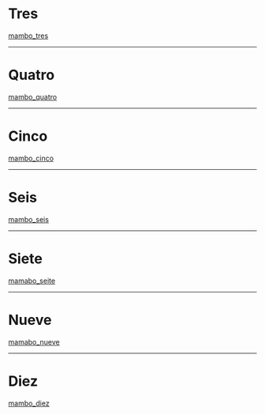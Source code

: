 # Tres

[mambo_tres](https://res.cloudinary.com/poetrique/image/upload/v1543143538/poetrique-github/poetry/mambo_v3.jpg)

- - -

# Quatro

[mambo_quatro](https://res.cloudinary.com/poetrique/image/upload/v1543143537/poetrique-github/poetry/mambo_v4.jpg)

- - -

# Cinco

[mambo_cinco](https://res.cloudinary.com/poetrique/image/upload/v1543143537/poetrique-github/poetry/mambo_v5.jpg)

- - -

# Seis

[mambo_seis](https://res.cloudinary.com/poetrique/image/upload/v1543143538/poetrique-github/poetry/mambo_v6.jpg)

- - -

# Siete

[mamabo_seite](https://res.cloudinary.com/poetrique/image/upload/v1543143538/poetrique-github/poetry/mambo_v6.jpg)

- - -

# Nueve

[mamabo_nueve](https://res.cloudinary.com/poetrique/image/upload/v1543143549/poetrique-github/poetry/mambo_v9.jpg)

- - -

# Diez

[mambo_diez](https://res.cloudinary.com/poetrique/image/upload/v1543143549/poetrique-github/poetry/mambo_v10.jpg)
